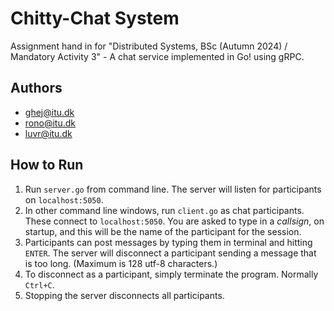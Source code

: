 # Chitty-Chat System
Assignment hand in for "Distributed Systems, BSc (Autumn 2024) / Mandatory Activity 3" - A chat service implemented in Go! using gRPC. 

## Authors
- ghej@itu.dk
- rono@itu.dk
- luvr@itu.dk

## How to Run
1. Run `server.go` from command line. The server will listen for participants on `localhost:5050`. 
2. In other command line windows, run `client.go` as chat participants. These connect to `localhost:5050`. You are asked to type in a _callsign_, on startup, and this will be the name of the participant for the session. 
3. Participants can post messages by typing them in terminal and hitting `ENTER`. The server will disconnect a participant sending a message that is too long. (Maximum is 128 utf-8 characters.) 
4. To disconnect as a participant, simply terminate the program. Normally `Ctrl+C`. 
5. Stopping the server disconnects all participants. 